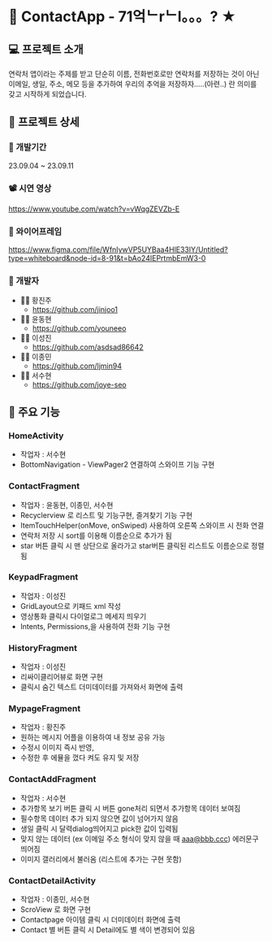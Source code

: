 # 📱 ContactApp - 71억ᄂrᄂl。。。? ★

## 💻 프로젝트 소개
연락처 앱이라는 주제를 받고 단순히 이름, 전화번호로만 연락처를 저장하는 것이 아닌
이메일, 생일, 주소, 메모 등을 추가하여 우리의 추억을 저장하자…..(아련..) 란 의미를 갖고 시작하게 되었습니다.

## 🔧 프로젝트 상세

### 📆 개발기간
23.09.04 ~ 23.09.11

### 📽️ 시연 영상

https://www.youtube.com/watch?v=vWqgZEVZb-E

### 🎨 와이어프레임

https://www.figma.com/file/WfnIywVP5UYBaa4HlE33lY/Untitled?type=whiteboard&node-id=8-91&t=bAo24IEPrtmbEmW3-0

### 👥 개발자
+ ‍👩‍💻 황진주‍
    - https://github.com/jinjoo1
+ ‍🧑‍💻 윤동현
    - https://github.com/youneeo
+ ‍🧑‍💻 이성진
    - https://github.com/asdsad86642
+ ‍🧑‍💻 이종민
    - https://github.com/ljmin94
+ ‍👩‍💻 서수현
    - https://github.com/joye-seo

## 📌 주요 기능

### HomeActivity
* 작업자 : 서수현
* BottomNavigation - ViewPager2 연결하여 스와이프 기능 구현

### ContactFragment
* 작업자 : 윤동현, 이종민, 서수현
* Recyclerview 로 리스트 및 기능구현, 즐겨찾기 기능 구현
* ItemTouchHelper(onMove, onSwiped) 사용하여 오른쪽 스와이프 시 전화 연결
*  연락처 저장 시 sort를 이용해 이름순으로 추가가 됨 
* star 버튼 클릭 시 맨 상단으로 올라가고 star버튼 클릭된 리스트도 이름순으로 정렬됨

### KeypadFragment
* 작업자 : 이성진
* GridLayout으로 키패드 xml 작성
* 영상통화 클릭시  다이얼로그 메세지 띄우기
* Intents, Permissions,을 사용하여 전화 기능 구현

### HistoryFragment
* 작업자 : 이성진
* 리싸이클리어뷰로 화면 구현
* 클릭시 숨긴 텍스트 더미데이터를 가져와서 화면에 출력

### MypageFragment
* 작업자 : 황진주
* 원하는 메시지 어플을 이용하여 내 정보 공유 가능
* 수정시 이미지 즉시 반영, 
* 수정한 후 에뮬을 껐다 켜도 유지 및 저장

### ContactAddFragment
* 작업자 : 서수현
* 추가항목 보기 버튼 클릭 시 버튼 gone처리 되면서 추가항목 데이터 보여짐 
* 필수항목 데이터 추가 되지 않으면 값이 넘어가지 않음 
* 생일 클릭 시 달력dialog띄어지고 pick한 값이 입력됨 
* 맞지 않는 데이터 (ex 이메일 주소 형식이 맞지 않을 때 aaa@bbb.ccc) 에러문구 띄어짐 
* 이미지 갤러리에서 불러옴 (리스트에 추가는 구현 못함)

### ContactDetailActivity
* 작업자 : 이종민, 서수현
* ScroView 로 화면 구현
* Contactpage 아이템 클릭 시 더미데이터 화면에 출력
* Contact 별 버튼 클릭 시 Detail에도 별 색이 변경되어 있음


